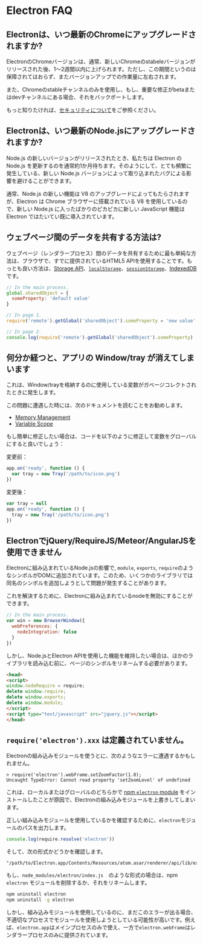 # Electron FAQ

## Electronは、いつ最新のChromeにアップグレードされますか?

ElectronのChromeバージョンは、通常、新しいChromeのstabeleバージョンがリリースされた後、1～2週間以内に上げられます。ただし、この期間というのは保障されてはおらず、またバージョンアップでの作業量に左右されます。

また、Chromeのstableチャンネルのみを使用し、もし、重要な修正がbetaまたはdevチャンネルにある場合、それをバックポートします。

もっと知りたければ、[セキュリティについて](../tutorial/security.md)をご参照ください。

## Electronは、いつ最新のNode.jsにアップグレードされますか?

Node.js の新しいバージョンがリリースされたとき、私たちは Electron の Node.js を更新するのを通常約1か月待ちます。そのようにして、とても頻繁に発生している、新しい Node.js バージョンによって取り込まれたバグによる影響を避けることができます。

通常、Node.js の新しい機能は V8 のアップグレードによってもたらされますが、Electron は Chrome ブラウザーに搭載されている V8 を使用しているので、新しい Node.js に入ったばかりのピカピカに新しい JavaScript 機能は Electron ではたいてい既に導入されています。

## ウェブページ間のデータを共有する方法は?

ウェブページ（レンダラープロセス）間のデータを共有するために最も単純な方法は、ブラウザで、すでに提供されているHTML5 APIを使用することです。もっとも良い方法は、[Storage API][storage]、[`localStorage`][local-storage]、[`sessionStorage`][session-storage]、[IndexedDB][indexed-db]です。

```javascript
// In the main process.
global.sharedObject = {
  someProperty: 'default value'
}
```

```javascript
// In page 1.
require('remote').getGlobal('sharedObject').someProperty = 'new value'
```

```javascript
// In page 2.
console.log(require('remote').getGlobal('sharedObject').someProperty)
```

## 何分か経つと、アプリの Window/tray が消えてしまいます

これは、Window/trayを格納するのに使用している変数がガベージコレクトされたときに発生します。

この問題に遭遇した時には、次のドキュメントを読むことをお勧めします。

* [Memory Management][memory-management]
* [Variable Scope][variable-scope]

もし簡単に修正したい場合は、コードを以下のように修正して変数をグローバルにすると良いでしょう：

変更前：

```javascript
app.on('ready', function () {
  var tray = new Tray('/path/to/icon.png')
})
```

変更後：

```javascript
var tray = null
app.on('ready', function () {
  tray = new Tray('/path/to/icon.png')
})
```

## ElectronでjQuery/RequireJS/Meteor/AngularJSを使用できません

Electronに組み込まれているNode.jsの影響で, `module`, `exports`, `require`のようなシンボルがDOMに追加されています。このため、いくつかのライブラリでは同名のシンボルを追加しようとして問題が発生することがあります。

これを解決するために、Electronに組み込まれているnodeを無効にすることができます。

```javascript
// In the main process.
var win = new BrowserWindow({
  webPreferences: {
    nodeIntegration: false
  }
})
```

しかし、Node.jsとElectron APIを使用した機能を維持したい場合は、ほかのライブラリを読み込む前に、ページのシンボルをリネームする必要があります。

```html
<head>
<script>
window.nodeRequire = require;
delete window.require;
delete window.exports;
delete window.module;
</script>
<script type="text/javascript" src="jquery.js"></script>
</head>
```

## `require('electron').xxx` は定義されていません。

Electronの組み込みモジュールを使うとに、次のようなエラーに遭遇するかもしれません。

```
> require('electron').webFrame.setZoomFactor(1.0);
Uncaught TypeError: Cannot read property 'setZoomLevel' of undefined
```

これは、ローカルまたはグローバルのどちらかで [npm `electron` module][electron-module] をインストールしたことが原因で、Electronの組み込みモジュールを上書きしてしまいます。

正しい組み込みモジュールを使用しているかを確認するために、`electron`モジュールのパスを出力します。

```javascript
console.log(require.resolve('electron'))
```

そして、次の形式かどうかを確認します。

```
"/path/to/Electron.app/Contents/Resources/atom.asar/renderer/api/lib/exports/electron.js"
```

もし、`node_modules/electron/index.js`　のような形式の場合は、npm `electron` モジュールを削除するか、それをリネームします。

```bash
npm uninstall electron
npm uninstall -g electron
```

しかし、組み込みモジュールを使用しているのに、まだこのエラーが出る場合、不適切なプロセスでモジュールを使用しようとしている可能性が高いです。例えば、`electron.app`はメインプロセスのみで使え、一方で`electron.webFrame`はレンダラープロセスのみに提供されています。

[memory-management]: https://developer.mozilla.org/en-US/docs/Web/JavaScript/Memory_Management
[variable-scope]: https://msdn.microsoft.com/library/bzt2dkta(v=vs.94).aspx
[electron-module]: https://www.npmjs.com/package/electron
[storage]: https://developer.mozilla.org/en-US/docs/Web/API/Storage
[local-storage]: https://developer.mozilla.org/en-US/docs/Web/API/Window/localStorage
[session-storage]: https://developer.mozilla.org/en-US/docs/Web/API/Window/sessionStorage
[indexed-db]: https://developer.mozilla.org/en-US/docs/Web/API/IndexedDB_API
